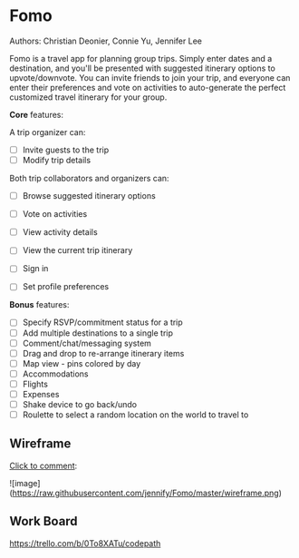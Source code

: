 # Fomo

Authors: Christian Deonier, Connie Yu, Jennifer Lee

Fomo is a travel app for planning group trips. Simply enter dates and a destination, and you'll be presented with suggested itinerary options to upvote/downvote. You can invite friends to join your trip, and everyone can enter their preferences and vote on activities to auto-generate the perfect customized travel itinerary for your group.


**Core** features:

A trip organizer can:
- [ ] Invite guests to the trip
- [ ] Modify trip details

Both trip collaborators and organizers can:
- [ ] Browse suggested itinerary options
- [ ] Vote on activities
- [ ] View activity details
- [ ] View the current trip itinerary
- [ ] Sign in
- [ ] Set profile preferences


**Bonus** features:

- [ ] Specify RSVP/commitment status for a trip
- [ ] Add multiple destinations to a single trip 
- [ ] Comment/chat/messaging system
- [ ] Drag and drop to re-arrange itinerary items
- [ ] Map view - pins colored by day
- [ ] Accommodations
- [ ] Flights
- [ ] Expenses
- [ ] Shake device to go back/undo
- [ ] Roulette to select a random location on the world to travel to

## Wireframe
[Click to comment](https://redpen.io/no4347182a45a983de): 

![image]
(https://raw.githubusercontent.com/jennify/Fomo/master/wireframe.png)


## Work Board
https://trello.com/b/0To8XATu/codepath
